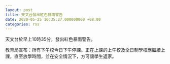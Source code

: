 ```yaml
---
layout: post
title: 天文台發出紅色暴雨警告
date: 2020-05-25 10:35:27.000000000 +08:00
categories: rss
---
```


天文台於早上10時35分，發出紅色暴雨警告。

教育局宣布：所有下午校今日下午停課。正在上課的上午校及全日制學校應繼續上課，直至放學時間，並在安全情況下，方可讓學生返家。
